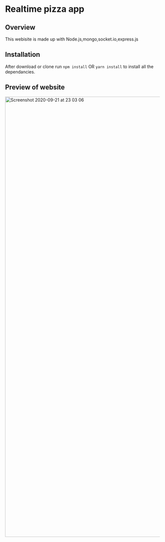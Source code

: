 # Realtime pizza app 

## Overview
This webisite is made up with Node.js,mongo,socket.io,express.js




## Installation 
After download or clone run `npm install` OR `yarn install` to install all the dependancies.



## Preview of website
<img width="1427" alt="Screenshot 2020-09-21 at 23 03 06" src="https://user-images.githubusercontent.com/70194192/120932251-a8c8c200-c712-11eb-9d56-933d3fb59e4e.png">
